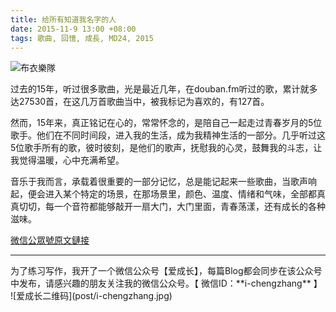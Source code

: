```yaml
---
title: 给所有知道我名字的人
date: 2015-11-9 13:00 +08:00
tags: 歌曲, 回憶, 成長, MD24, 2015
---
```


![布衣樂隊](post/buyi.jpg)

过去的15年，听过很多歌曲，光是最近几年，在douban.fm听过的歌，累计就多达27530首，在这几万首歌曲当中，被我标记为喜欢的，有127首。

然而，15年来，真正铭记在心的，常常怀念的，是陪自己一起走过青春岁月的5位歌手。他们在不同时间段，进入我的生活，成为我精神生活的一部分。几乎听过这5位歌手所有的歌，彼时彼刻，是他们的歌声，抚慰我的心灵，鼓舞我的斗志，让我觉得温暖，心中充满希望。

音乐于我而言，承载着很重要的一部分记忆，总是能记起来一些歌曲，当歌声响起，便会进入某个特定的场景，在那场景里，颜色、温度、情绪和气味，全部都真真切切，每一个音符都能够敲开一扇大门，大门里面，青春荡漾，还有成长的各种滋味。

[微信公眾號原文鏈接](http://mp.weixin.qq.com/s?__biz=MzAwODI5MTQzNA==&mid=400539712&idx=1&sn=d16e053b557ae4030479d7659095502a&scene=1&srcid=1110FxCSbFJnMsx76lEmRdhx&key=d4b25ade3662d643198f6a356d0bbe98268320ca048754576b330de2656c28267914c27d54d04118af46951bcd4f4c94&ascene=0&uin=MTA4NzE1&devicetype=iMac+MacBookPro10%2C1+OSX+OSX+10.11.1+build(15B42)&version=11020201&pass_ticket=jAYVgX7JLNANVSBErWmNb0dSldZt34sFV4X%2B3KUI9Yc%3D)

***
<span class="footnotes">
为了练习写作，我开了一个微信公众号【爱成长】，每篇Blog都会同步在该公众号中发布，请感兴趣的朋友关注我的微信公众号。【 微信ID：**i-chengzhang** 】<br />
![爱成长二维码](post/i-chengzhang.jpg)
</span>